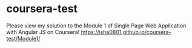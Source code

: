 # coursera-test

Please view my solution to the Module 1 of Single Page Web Application with Angular JS on Coursera!
https://isha0801.github.io/coursera-test/Module1/
